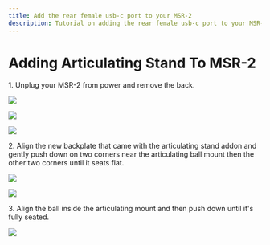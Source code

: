```yaml
---
title: Add the rear female usb-c port to your MSR-2
description: Tutorial on adding the rear female usb-c port to your MSR-2.
---
```

# Adding Articulating Stand To MSR-2

1\. Unplug your MSR-2 from power and remove the back.

![](../../../../assets/msr-2-add-co2-pic-1.jpg)

![](../../../../assets/msr-2-add-co2-pic-2.jpg)

![](../../../../assets/msr-2-add-co2-pic-3-1.jpg)

2\. Align the new backplate that came with the articulating stand addon and gently push down on two corners near the articulating ball mount then the other two corners until it seats flat.

![](../../../../products/msr2/addons/assets/msr-2-stand-pic-1.jpg)

![](../../../../products/msr2/addons/assets/msr-2-stand-pic-2.jpg)

3\. Align the ball inside the articulating mount and then push down until it's fully seated.

![](../../../../products/msr2/addons/assets/msr-2-stand-pic-3.jpg)